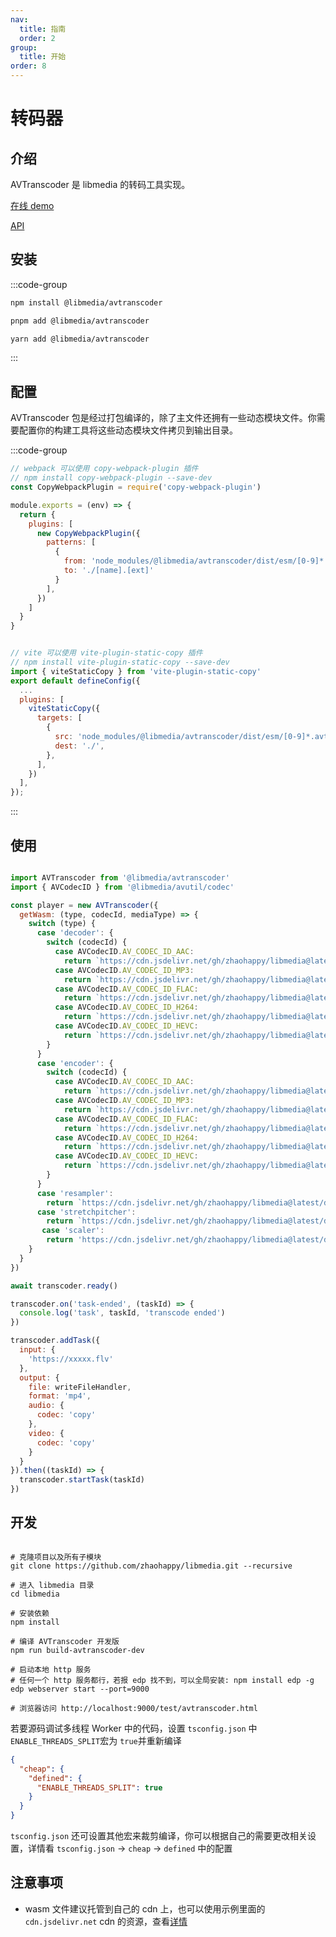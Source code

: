 ```yaml
---
nav:
  title: 指南
  order: 2
group:
  title: 开始
order: 8
---
```


# 转码器

## 介绍

AVTranscoder 是 libmedia 的转码工具实现。

[在线 demo](https://zhaohappy.github.io/libmedia/test/avtranscoder.html)

[API](https://zhaohappy.github.io/libmedia/docs/libmedia_api/classes/avtranscoder_AVTranscoder.AVTranscoder.html)

## 安装

:::code-group

```bash [npm]
npm install @libmedia/avtranscoder
```

```bash [pnpm]
pnpm add @libmedia/avtranscoder
```

```bash [yarn]
yarn add @libmedia/avtranscoder
```

:::

## 配置

AVTranscoder 包是经过打包编译的，除了主文件还拥有一些动态模块文件。你需要配置你的构建工具将这些动态模块文件拷贝到输出目录。

:::code-group

```javascript [webpack]
// webpack 可以使用 copy-webpack-plugin 插件
// npm install copy-webpack-plugin --save-dev
const CopyWebpackPlugin = require('copy-webpack-plugin')

module.exports = (env) => {
  return {
    plugins: [
      new CopyWebpackPlugin({
        patterns: [
          {
            from: 'node_modules/@libmedia/avtranscoder/dist/esm/[0-9]*.avtranscoder.js',
            to: './[name].[ext]'
          }
        ],
      })
    ]
  }
}
```

```javascript [vite]

// vite 可以使用 vite-plugin-static-copy 插件
// npm install vite-plugin-static-copy --save-dev
import { viteStaticCopy } from 'vite-plugin-static-copy'
export default defineConfig({
  ...
  plugins: [
    viteStaticCopy({
      targets: [
        {
          src: 'node_modules/@libmedia/avtranscoder/dist/esm/[0-9]*.avtranscoder.js',
          dest: './',
        },
      ],
    })
  ],
});
```
:::

## 使用

```javascript

import AVTranscoder from '@libmedia/avtranscoder'
import { AVCodecID } from '@libmedia/avutil/codec'

const player = new AVTranscoder({
  getWasm: (type, codecId, mediaType) => {
    switch (type) {
      case 'decoder': {
        switch (codecId) {
          case AVCodecID.AV_CODEC_ID_AAC:
            return `https://cdn.jsdelivr.net/gh/zhaohappy/libmedia@latest/dist/decode/aac-simd.wasm`
          case AVCodecID.AV_CODEC_ID_MP3:
            return `https://cdn.jsdelivr.net/gh/zhaohappy/libmedia@latest/dist/decode/mp3-simd.wasm`
          case AVCodecID.AV_CODEC_ID_FLAC:
            return `https://cdn.jsdelivr.net/gh/zhaohappy/libmedia@latest/dist/decode/flac-simd.wasm`
          case AVCodecID.AV_CODEC_ID_H264:
            return `https://cdn.jsdelivr.net/gh/zhaohappy/libmedia@latest/dist/decode/h264-simd.wasm`
          case AVCodecID.AV_CODEC_ID_HEVC:
            return `https://cdn.jsdelivr.net/gh/zhaohappy/libmedia@latest/dist/decode/hevc-simd.wasm`
        }
      }
      case 'encoder': {
        switch (codecId) {
          case AVCodecID.AV_CODEC_ID_AAC:
            return `https://cdn.jsdelivr.net/gh/zhaohappy/libmedia@latest/dist/encode/aac-simd.wasm`
          case AVCodecID.AV_CODEC_ID_MP3:
            return `https://cdn.jsdelivr.net/gh/zhaohappy/libmedia@latest/dist/encode/mp3-simd.wasm`
          case AVCodecID.AV_CODEC_ID_FLAC:
            return `https://cdn.jsdelivr.net/gh/zhaohappy/libmedia@latest/dist/encode/flac-simd.wasm`
          case AVCodecID.AV_CODEC_ID_H264:
            return `https://cdn.jsdelivr.net/gh/zhaohappy/libmedia@latest/dist/encode/h264-simd.wasm`
          case AVCodecID.AV_CODEC_ID_HEVC:
            return `https://cdn.jsdelivr.net/gh/zhaohappy/libmedia@latest/dist/encode/hevc-simd.wasm`
        }
      }
      case 'resampler':
        return `https://cdn.jsdelivr.net/gh/zhaohappy/libmedia@latest/dist/resample/resample-simd.wasm`
      case 'stretchpitcher':
        return `https://cdn.jsdelivr.net/gh/zhaohappy/libmedia@latest/dist/stretchpitch/stretchpitch-simd.wasm`
       case 'scaler':
        return 'https://cdn.jsdelivr.net/gh/zhaohappy/libmedia@latest/dist/scale/scale-simd.wasm'
    }
  }
})

await transcoder.ready()

transcoder.on('task-ended', (taskId) => {
  console.log('task', taskId, 'transcode ended')
})

transcoder.addTask({
  input: {
    'https://xxxxx.flv'
  },
  output: {
    file: writeFileHandler,
    format: 'mp4',
    audio: {
      codec: 'copy'
    },
    video: {
      codec: 'copy'
    }
  }
}).then((taskId) => {
  transcoder.startTask(taskId)
})

```

## 开发

```shell

# 克隆项目以及所有子模块
git clone https://github.com/zhaohappy/libmedia.git --recursive

# 进入 libmedia 目录
cd libmedia

# 安装依赖
npm install

# 编译 AVTranscoder 开发版
npm run build-avtranscoder-dev

# 启动本地 http 服务
# 任何一个 http 服务都行，若报 edp 找不到，可以全局安装: npm install edp -g
edp webserver start --port=9000

# 浏览器访问 http://localhost:9000/test/avtranscoder.html

```

若要源码调试多线程 Worker 中的代码，设置 ```tsconfig.json``` 中```ENABLE_THREADS_SPLIT```宏为 ```true```并重新编译

```json
{
  "cheap": {
    "defined": {
      "ENABLE_THREADS_SPLIT": true
    }
  }
}
```

```tsconfig.json``` 还可设置其他宏来裁剪编译，你可以根据自己的需要更改相关设置，详情看 ```tsconfig.json``` -> ```cheap``` -> ```defined``` 中的配置

## 注意事项

- wasm 文件建议托管到自己的 cdn 上，也可以使用示例里面的 ```cdn.jsdelivr.net``` cdn 的资源，查看[详情](./wasm.md#使用)